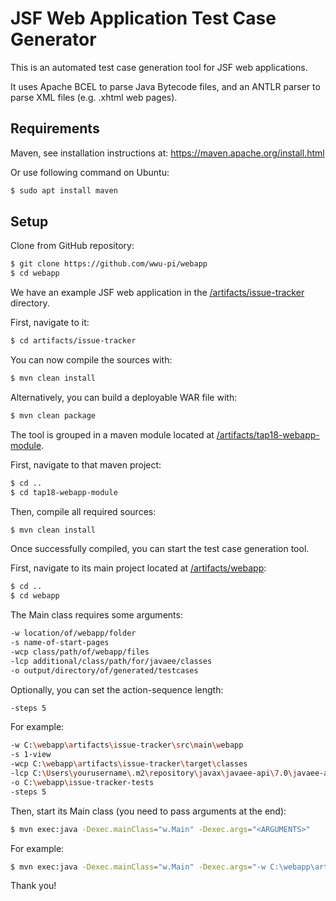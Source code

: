 # JSF Web Application Test Case Generator

This is an automated test case generation tool for JSF web applications.

It uses Apache BCEL to parse Java Bytecode files, and an ANTLR parser to parse XML files (e.g. .xhtml web pages).

## Requirements

Maven, see installation instructions at: https://maven.apache.org/install.html

Or use following command on Ubuntu:

```bash
$ sudo apt install maven
```

## Setup

Clone from GitHub repository:

```bash
$ git clone https://github.com/wwu-pi/webapp
$ cd webapp
```

We have an example JSF web application in the [/artifacts/issue-tracker](https://github.com/wwu-pi/webapp/tree/master/artifacts/issue-tracker) directory.

First, navigate to it:

```bash
$ cd artifacts/issue-tracker
```

You can now compile the sources with:

```bash
$ mvn clean install
```

Alternatively, you can build a deployable WAR file with:

```bash
$ mvn clean package
```

The tool is grouped in a maven module located at [/artifacts/tap18-webapp-module](https://github.com/wwu-pi/webapp/tree/master/artifacts/tap18-webapp-module).

First, navigate to that maven project:

```bash
$ cd ..
$ cd tap18-webapp-module
```

Then, compile all required sources:

```bash
$ mvn clean install
```

Once successfully compiled, you can start the test case generation tool.

First, navigate to its main project located at [/artifacts/webapp](https://github.com/wwu-pi/webapp/tree/master/artifacts/webapp):

```bash
$ cd ..
$ cd webapp
```

The Main class requires some arguments:

```bash
-w location/of/webapp/folder
-s name-of-start-pages
-wcp class/path/of/webapp/files
-lcp additional/class/path/for/javaee/classes
-o output/directory/of/generated/testcases
```

Optionally, you can set the action-sequence length:

```bash
-steps 5
```

For example:

```bash
-w C:\webapp\artifacts\issue-tracker\src\main\webapp
-s 1-view
-wcp C:\webapp\artifacts\issue-tracker\target\classes
-lcp C:\Users\yourusername\.m2\repository\javax\javaee-api\7.0\javaee-api-7.0.jar
-o C:\webapp\issue-tracker-tests
-steps 5
```

Then, start its Main class (you need to pass arguments at the end):

```bash
$ mvn exec:java -Dexec.mainClass="w.Main" -Dexec.args="<ARGUMENTS>"
```

For example:

```bash
$ mvn exec:java -Dexec.mainClass="w.Main" -Dexec.args="-w C:\webapp\artifacts\issue-tracker\src\main\webapp -s 1-view -wcp C:\webapp\artifacts\issue-tracker\target\classes -lcp C:\Users\yourusername\.m2\repository\javax\javaee-api\7.0\javaee-api-7.0.jar -o C:\webapp\issue-tracker-tests -steps 5"
```

Thank you!
